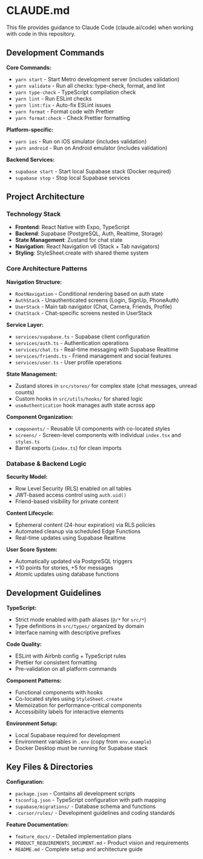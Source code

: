 # CLAUDE.md

This file provides guidance to Claude Code (claude.ai/code) when working with
code in this repository.

## Development Commands

**Core Commands:**

- `yarn start` - Start Metro development server (includes validation)
- `yarn validate` - Run all checks: type-check, format, and lint
- `yarn type-check` - TypeScript compilation check
- `yarn lint` - Run ESLint checks
- `yarn lint:fix` - Auto-fix ESLint issues
- `yarn format` - Format code with Prettier
- `yarn format:check` - Check Prettier formatting

**Platform-specific:**

- `yarn ios` - Run on iOS simulator (includes validation)
- `yarn android` - Run on Android emulator (includes validation)

**Backend Services:**

- `supabase start` - Start local Supabase stack (Docker required)
- `supabase stop` - Stop local Supabase services

## Project Architecture

### Technology Stack

- **Frontend**: React Native with Expo, TypeScript
- **Backend**: Supabase (PostgreSQL, Auth, Realtime, Storage)
- **State Management**: Zustand for chat state
- **Navigation**: React Navigation v6 (Stack + Tab navigators)
- **Styling**: StyleSheet.create with shared theme system

### Core Architecture Patterns

**Navigation Structure:**

- `RootNavigation` - Conditional rendering based on auth state
- `AuthStack` - Unauthenticated screens (Login, SignUp, PhoneAuth)
- `UserStack` - Main tab navigator (Chat, Camera, Friends, Profile)
- `ChatStack` - Chat-specific screens nested in UserStack

**Service Layer:**

- `services/supabase.ts` - Supabase client configuration
- `services/auth.ts` - Authentication operations
- `services/chat.ts` - Real-time messaging with Supabase Realtime
- `services/friends.ts` - Friend management and social features
- `services/user.ts` - User profile operations

**State Management:**

- Zustand stores in `src/stores/` for complex state (chat messages, unread
  counts)
- Custom hooks in `src/utils/hooks/` for shared logic
- `useAuthentication` hook manages auth state across app

**Component Organization:**

- `components/` - Reusable UI components with co-located styles
- `screens/` - Screen-level components with individual `index.tsx` and
  `styles.ts`
- Barrel exports (`index.ts`) for clean imports

### Database & Backend Logic

**Security Model:**

- Row Level Security (RLS) enabled on all tables
- JWT-based access control using `auth.uid()`
- Friend-based visibility for private content

**Content Lifecycle:**

- Ephemeral content (24-hour expiration) via RLS policies
- Automated cleanup via scheduled Edge Functions
- Real-time updates using Supabase Realtime

**User Score System:**

- Automatically updated via PostgreSQL triggers
- +10 points for stories, +5 for messages
- Atomic updates using database functions

## Development Guidelines

**TypeScript:**

- Strict mode enabled with path aliases (`@/*` for `src/*`)
- Type definitions in `src/types/` organized by domain
- Interface naming with descriptive prefixes

**Code Quality:**

- ESLint with Airbnb config + TypeScript rules
- Prettier for consistent formatting
- Pre-validation on all platform commands

**Component Patterns:**

- Functional components with hooks
- Co-located styles using `StyleSheet.create`
- Memoization for performance-critical components
- Accessibility labels for interactive elements

**Environment Setup:**

- Local Supabase required for development
- Environment variables in `.env` (copy from `env.example`)
- Docker Desktop must be running for Supabase stack

## Key Files & Directories

**Configuration:**

- `package.json` - Contains all development scripts
- `tsconfig.json` - TypeScript configuration with path mapping
- `supabase/migrations/` - Database schema and functions
- `.cursor/rules/` - Development guidelines and coding standards

**Feature Documentation:**

- `feature_docs/` - Detailed implementation plans
- `PRODUCT_REQUIREMENTS_DOCUMENT.md` - Product vision and requirements
- `README.md` - Complete setup and architecture guide
